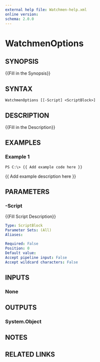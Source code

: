 ```yaml
---
external help file: Watchmen-help.xml
online version: 
schema: 2.0.0
---
```


# WatchmenOptions
## SYNOPSIS
{{Fill in the Synopsis}}

## SYNTAX

```
WatchmenOptions [[-Script] <ScriptBlock>]
```

## DESCRIPTION
{{Fill in the Description}}

## EXAMPLES

### Example 1
```
PS C:\> {{ Add example code here }}
```

{{ Add example description here }}

## PARAMETERS

### -Script
{{Fill Script Description}}

```yaml
Type: ScriptBlock
Parameter Sets: (All)
Aliases: 

Required: False
Position: 0
Default value: 
Accept pipeline input: False
Accept wildcard characters: False
```

## INPUTS

### None


## OUTPUTS

### System.Object

## NOTES

## RELATED LINKS

